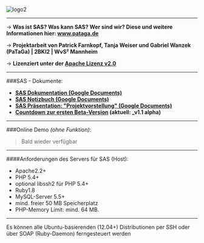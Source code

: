 ![logo2]

---

→ **Was ist SAS? Was kann SAS? Wer sind wir? Diese und weitere Informationen hier: www.pataga.de**

→ **Projektarbeit von Patrick Farnkopf, Tanja Weiser und Gabriel Wanzek (PaTaGa) | 2BKI2 | WvS² Mannheim**

→ **Lizenziert unter der [Apache Lizenz v2.0][5]**
           
---

###SAS - Dokumente:

* **[SAS Dokumentation (Google Documents)][1]**
* **[SAS Notizbuch (Google Documents)][4]**
* **[SAS Präsentation: "Projektvorstellung" (Google Documents)][3]**
* **[Countdown zur ersten Beta-Version][100] (aktuell: _v1.1 alpha)**

---
###Online Demo *(ohne Funktion)*:

> Bald wieder verfügbar

---
####Anforderungen des Servers für SAS (Host):
- Apache2.2+
- PHP 5.4+
- optional libssh2 für PHP 5.4+
- Ruby1.8
- MySQL-Server 5.5+
- mind. freier 50 MB Speicherplatz
- PHP-Memory Limit:  mind. 64 MB.

---

Es können alle Ubuntu-basierenden (12.04+) Distributionen per SSH oder über SOAP (Ruby-Daemon) ferngesteuert werden

[1]: http://goo.gl/dTrur
[2]: #
[3]: http://goo.gl/8UqKr
[4]: http://goo.gl/OZT5x
[5]: http://www.apache.org/licenses/LICENSE-2.0.html
[6]: https://github.com/pataga/SAS/wiki
[100]: http://www.webflix.de/sas-launch/
[logo2]: http://mangopix.de/local_images/sas-logo2.png

